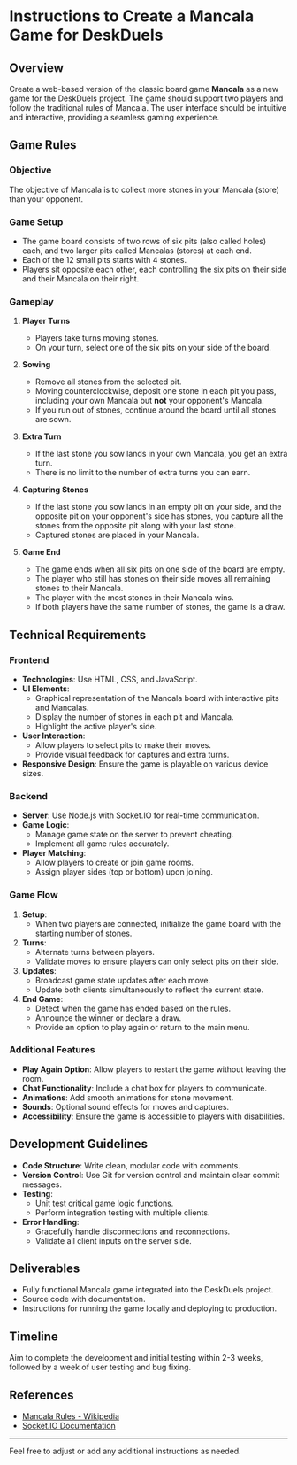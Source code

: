 # Instructions to Create a Mancala Game for DeskDuels

## Overview

Create a web-based version of the classic board game **Mancala** as a new game for the DeskDuels project. The game should support two players and follow the traditional rules of Mancala. The user interface should be intuitive and interactive, providing a seamless gaming experience.

## Game Rules

### Objective

The objective of Mancala is to collect more stones in your Mancala (store) than your opponent.

### Game Setup

- The game board consists of two rows of six pits (also called holes) each, and two larger pits called Mancalas (stores) at each end.
- Each of the 12 small pits starts with 4 stones.
- Players sit opposite each other, each controlling the six pits on their side and their Mancala on their right.

### Gameplay

1. **Player Turns**

   - Players take turns moving stones.
   - On your turn, select one of the six pits on your side of the board.

2. **Sowing**

   - Remove all stones from the selected pit.
   - Moving counterclockwise, deposit one stone in each pit you pass, including your own Mancala but **not** your opponent's Mancala.
   - If you run out of stones, continue around the board until all stones are sown.

3. **Extra Turn**

   - If the last stone you sow lands in your own Mancala, you get an extra turn.
   - There is no limit to the number of extra turns you can earn.

4. **Capturing Stones**

   - If the last stone you sow lands in an empty pit on your side, and the opposite pit on your opponent's side has stones, you capture all the stones from the opposite pit along with your last stone.
   - Captured stones are placed in your Mancala.

5. **Game End**

   - The game ends when all six pits on one side of the board are empty.
   - The player who still has stones on their side moves all remaining stones to their Mancala.
   - The player with the most stones in their Mancala wins.
   - If both players have the same number of stones, the game is a draw.

## Technical Requirements

### Frontend

- **Technologies**: Use HTML, CSS, and JavaScript.
- **UI Elements**:
  - Graphical representation of the Mancala board with interactive pits and Mancalas.
  - Display the number of stones in each pit and Mancala.
  - Highlight the active player's side.
- **User Interaction**:
  - Allow players to select pits to make their moves.
  - Provide visual feedback for captures and extra turns.
- **Responsive Design**: Ensure the game is playable on various device sizes.

### Backend

- **Server**: Use Node.js with Socket.IO for real-time communication.
- **Game Logic**:
  - Manage game state on the server to prevent cheating.
  - Implement all game rules accurately.
- **Player Matching**:
  - Allow players to create or join game rooms.
  - Assign player sides (top or bottom) upon joining.

### Game Flow

1. **Setup**:
   - When two players are connected, initialize the game board with the starting number of stones.
2. **Turns**:
   - Alternate turns between players.
   - Validate moves to ensure players can only select pits on their side.
3. **Updates**:
   - Broadcast game state updates after each move.
   - Update both clients simultaneously to reflect the current state.
4. **End Game**:
   - Detect when the game has ended based on the rules.
   - Announce the winner or declare a draw.
   - Provide an option to play again or return to the main menu.

### Additional Features

- **Play Again Option**: Allow players to restart the game without leaving the room.
- **Chat Functionality**: Include a chat box for players to communicate.
- **Animations**: Add smooth animations for stone movement.
- **Sounds**: Optional sound effects for moves and captures.
- **Accessibility**: Ensure the game is accessible to players with disabilities.

## Development Guidelines

- **Code Structure**: Write clean, modular code with comments.
- **Version Control**: Use Git for version control and maintain clear commit messages.
- **Testing**:
  - Unit test critical game logic functions.
  - Perform integration testing with multiple clients.
- **Error Handling**:
  - Gracefully handle disconnections and reconnections.
  - Validate all client inputs on the server side.

## Deliverables

- Fully functional Mancala game integrated into the DeskDuels project.
- Source code with documentation.
- Instructions for running the game locally and deploying to production.

## Timeline

Aim to complete the development and initial testing within 2-3 weeks, followed by a week of user testing and bug fixing.

## References

- [Mancala Rules - Wikipedia](https://en.wikipedia.org/wiki/Mancala)
- [Socket.IO Documentation](https://socket.io/docs/v4)

---

Feel free to adjust or add any additional instructions as needed.
